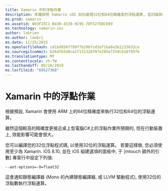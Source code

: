 ```yaml
---
title: Xamarin 中的浮點作業
description: 本檔說明 Xamarin iOS 如何處理32位和64位精確度的浮點運算, 並討論與效能相關聯的影響。
ms.prod: xamarin
ms.assetid: 003F25C1-B430-4339-9C95-7DF527EBC699
ms.technology: xamarin-ios
author: lobrien
ms.author: laobri
ms.date: 11/25/2015
ms.openlocfilehash: cd1bd0507f89f7b29bfcd3ef1ba0a3b1215632ce
ms.sourcegitcommit: 6264fb540ca1f131328707e295e7259cb10f95fb
ms.translationtype: MT
ms.contentlocale: zh-TW
ms.lasthandoff: 08/16/2019
ms.locfileid: "69527368"
---
```

# <a name="floating-point-operations-in-xamarinios"></a>Xamarin 中的浮點作業

根據預設, Xamarin 會使用 ARM 上的64位精確度來執行32位和64位的浮點運算。  

雖然這個較高的精確度更接近桌上型電腦C#上的浮點作業所預期的, 但在行動裝置上, 效能影響可能會很大。

您可以編譯您的32位浮點程式碼, 以使用32位的浮點運算。  若要這樣做, 您必須使用至少為 Xamarin. iOS 8.10, 並在 iOS 組建選項的面板中, 于 [mtouch 額外的引數] 專案行中設定下列值:

```
--aot-options=-O=float32
```

這會通知靜態編譯器 (Mono 的內建靜態編譯器, 或 LLVM 驅動程式), 使用32位的浮點數執行浮點運算。

